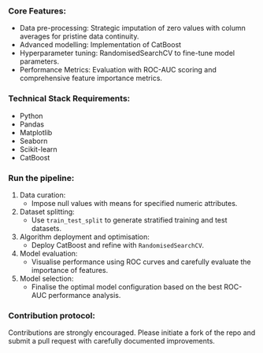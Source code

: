 ### Core Features:
- Data pre-processing: Strategic imputation of zero values with column averages for pristine data continuity.
- Advanced modelling: Implementation of CatBoost 
- Hyperparameter tuning: RandomisedSearchCV to fine-tune model parameters.
- Performance Metrics: Evaluation with ROC-AUC scoring and comprehensive feature importance metrics.
### Technical Stack Requirements:
- Python
- Pandas
- Matplotlib
- Seaborn
- Scikit-learn
- CatBoost
### Run the pipeline:
1. Data curation:
   - Impose null values with means for specified numeric attributes.
2. Dataset splitting:
   - Use `train_test_split` to generate stratified training and test datasets.
3. Algorithm deployment and optimisation:
   - Deploy CatBoost and refine with `RandomisedSearchCV`.
4. Model evaluation:
   - Visualise performance using ROC curves and carefully evaluate the importance of features.
5. Model selection:
   - Finalise the optimal model configuration based on the best ROC-AUC performance analysis.
### Contribution protocol:
Contributions are strongly encouraged. Please initiate a fork of the repo and submit a pull request with carefully documented improvements.
